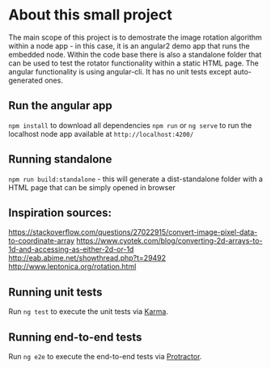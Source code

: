 # About this small project

The main scope of this project is to demostrate the image rotation algorithm within a node app - in this case, 
it is an angular2 demo app that runs the embedded node. 
Within the code base there is also a standalone folder that can be used to test the 
rotator functionality within a static HTML page.
The angular functionality is using angular-cli.
It has no unit tests except auto-generated ones.

## Run the angular app
`npm install` to download all dependencies
`npm run` or `ng serve` to run the localhost node app available at `http://localhost:4200/ `

## Running standalone 
`npm run build:standalone` - this will generate a dist-standalone folder with a HTML page that can be simply opened in browser

## Inspiration sources:
https://stackoverflow.com/questions/27022915/convert-image-pixel-data-to-coordinate-array
https://www.cyotek.com/blog/converting-2d-arrays-to-1d-and-accessing-as-either-2d-or-1d
http://eab.abime.net/showthread.php?t=29492
http://www.leptonica.org/rotation.html

## Running unit tests

Run `ng test` to execute the unit tests via [Karma](https://karma-runner.github.io).

## Running end-to-end tests

Run `ng e2e` to execute the end-to-end tests via [Protractor](http://www.protractortest.org/).
